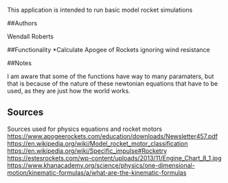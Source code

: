 This application is intended to run basic model rocket simulations

##Authors

Wendall Roberts

##Functionality
*Calculate Apogee of Rockets ignoring wind resistance

##Notes

I am aware that some of the functions have way to many paramaters, but that is because
of the nature of these newtonian equations that have to be used, as they are just how the 
world works. 

## Sources
Sources used for physics equations and rocket motors
https://www.apogeerockets.com/education/downloads/Newsletter457.pdf
https://en.wikipedia.org/wiki/Model_rocket_motor_classification
https://en.wikipedia.org/wiki/Specific_impulse#Rocketry
https://estesrockets.com/wp-content/uploads/2013/11/Engine_Chart_8_1.jpg
https://www.khanacademy.org/science/physics/one-dimensional-motion/kinematic-formulas/a/what-are-the-kinematic-formulas